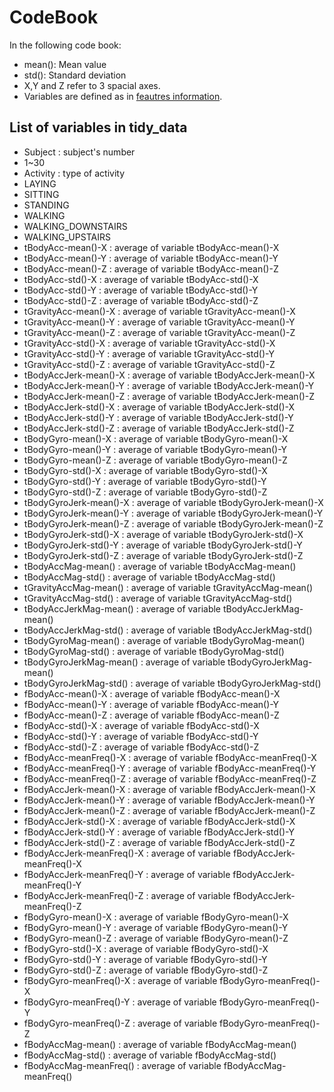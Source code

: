 CodeBook
===================
In the following code book:
 * mean(): Mean value
 * std(): Standard deviation
 * X,Y and Z refer to 3 spacial axes.
 * Variables are defined as in [feautres information](features_info.txt).

## List of variables in tidy_data

 * Subject : subject's number 
  * 1~30
 * Activity : type of activity  
  * LAYING
  * SITTING
  * STANDING
  * WALKING
  * WALKING_DOWNSTAIRS
  * WALKING_UPSTAIRS
 * tBodyAcc-mean()-X : average of variable tBodyAcc-mean()-X 
 * tBodyAcc-mean()-Y : average of variable tBodyAcc-mean()-Y
 * tBodyAcc-mean()-Z : average of variable tBodyAcc-mean()-Z
 * tBodyAcc-std()-X : average of variable tBodyAcc-std()-X
 * tBodyAcc-std()-Y : average of variable tBodyAcc-std()-Y
 * tBodyAcc-std()-Z : average of variable tBodyAcc-std()-Z
 * tGravityAcc-mean()-X : average of variable tGravityAcc-mean()-X     
 * tGravityAcc-mean()-Y : average of variable tGravityAcc-mean()-Y
 * tGravityAcc-mean()-Z : average of variable tGravityAcc-mean()-Z
 * tGravityAcc-std()-X : average of variable tGravityAcc-std()-X      
 * tGravityAcc-std()-Y : average of variable tGravityAcc-std()-Y
 * tGravityAcc-std()-Z : average of variable tGravityAcc-std()-Z
 * tBodyAccJerk-mean()-X : average of variable tBodyAccJerk-mean()-X    
 * tBodyAccJerk-mean()-Y : average of variable tBodyAccJerk-mean()-Y
 * tBodyAccJerk-mean()-Z : average of variable tBodyAccJerk-mean()-Z
 * tBodyAccJerk-std()-X : average of variable tBodyAccJerk-std()-X    
 * tBodyAccJerk-std()-Y : average of variable tBodyAccJerk-std()-Y
 * tBodyAccJerk-std()-Z : average of variable tBodyAccJerk-std()-Z
 * tBodyGyro-mean()-X : average of variable tBodyGyro-mean()-X       
 * tBodyGyro-mean()-Y : average of variable tBodyGyro-mean()-Y
 * tBodyGyro-mean()-Z : average of variable tBodyGyro-mean()-Z
 * tBodyGyro-std()-X : average of variable tBodyGyro-std()-X          
 * tBodyGyro-std()-Y : average of variable tBodyGyro-std()-Y
 * tBodyGyro-std()-Z : average of variable tBodyGyro-std()-Z
 * tBodyGyroJerk-mean()-X : average of variable tBodyGyroJerk-mean()-X    
 * tBodyGyroJerk-mean()-Y : average of variable tBodyGyroJerk-mean()-Y
 * tBodyGyroJerk-mean()-Z : average of variable tBodyGyroJerk-mean()-Z
 * tBodyGyroJerk-std()-X : average of variable tBodyGyroJerk-std()-X  
 * tBodyGyroJerk-std()-Y : average of variable tBodyGyroJerk-std()-Y
 * tBodyGyroJerk-std()-Z : average of variable tBodyGyroJerk-std()-Z
 * tBodyAccMag-mean() : average of variable tBodyAccMag-mean()       
 * tBodyAccMag-std() : average of variable tBodyAccMag-std()
 * tGravityAccMag-mean() : average of variable tGravityAccMag-mean()
 * tGravityAccMag-std() : average of variable tGravityAccMag-std()    
 * tBodyAccJerkMag-mean() : average of variable tBodyAccJerkMag-mean()
 * tBodyAccJerkMag-std() : average of variable tBodyAccJerkMag-std()
 * tBodyGyroMag-mean() : average of variable tBodyGyroMag-mean()      
 * tBodyGyroMag-std() : average of variable tBodyGyroMag-std()
 * tBodyGyroJerkMag-mean() : average of variable tBodyGyroJerkMag-mean()
 * tBodyGyroJerkMag-std() : average of variable tBodyGyroJerkMag-std()  
 * fBodyAcc-mean()-X : average of variable fBodyAcc-mean()-X
 * fBodyAcc-mean()-Y : average of variable fBodyAcc-mean()-Y
 * fBodyAcc-mean()-Z : average of variable fBodyAcc-mean()-Z        
 * fBodyAcc-std()-X : average of variable fBodyAcc-std()-X
 * fBodyAcc-std()-Y : average of variable fBodyAcc-std()-Y
 * fBodyAcc-std()-Z : average of variable fBodyAcc-std()-Z        
 * fBodyAcc-meanFreq()-X : average of variable fBodyAcc-meanFreq()-X     
 * fBodyAcc-meanFreq()-Y : average of variable fBodyAcc-meanFreq()-Y
 * fBodyAcc-meanFreq()-Z : average of variable fBodyAcc-meanFreq()-Z    
 * fBodyAccJerk-mean()-X : average of variable fBodyAccJerk-mean()-X
 * fBodyAccJerk-mean()-Y : average of variable fBodyAccJerk-mean()-Y
 * fBodyAccJerk-mean()-Z : average of variable fBodyAccJerk-mean()-Z    
 * fBodyAccJerk-std()-X : average of variable fBodyAccJerk-std()-X
 * fBodyAccJerk-std()-Y : average of variable fBodyAccJerk-std()-Y
 * fBodyAccJerk-std()-Z : average of variable fBodyAccJerk-std()-Z    
 * fBodyAccJerk-meanFreq()-X : average of variable fBodyAccJerk-meanFreq()-X
 * fBodyAccJerk-meanFreq()-Y : average of variable fBodyAccJerk-meanFreq()-Y
 * fBodyAccJerk-meanFreq()-Z : average of variable fBodyAccJerk-meanFreq()-Z
 * fBodyGyro-mean()-X : average of variable fBodyGyro-mean()-X
 * fBodyGyro-mean()-Y : average of variable fBodyGyro-mean()-Y
 * fBodyGyro-mean()-Z : average of variable fBodyGyro-mean()-Z       
 * fBodyGyro-std()-X : average of variable fBodyGyro-std()-X
 * fBodyGyro-std()-Y : average of variable fBodyGyro-std()-Y
 * fBodyGyro-std()-Z : average of variable fBodyGyro-std()-Z        
 * fBodyGyro-meanFreq()-X : average of variable fBodyGyro-meanFreq()-X
 * fBodyGyro-meanFreq()-Y : average of variable fBodyGyro-meanFreq()-Y
 * fBodyGyro-meanFreq()-Z : average of variable fBodyGyro-meanFreq()-Z  
 * fBodyAccMag-mean() : average of variable fBodyAccMag-mean()
 * fBodyAccMag-std() : average of variable fBodyAccMag-std()    
 * fBodyAccMag-meanFreq() : average of variable fBodyAccMag-meanFreq()

